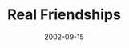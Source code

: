 ---
layout: message
category: message
series: "Living Out Loud"
title: "Real Friendships"
date: 2002-09-15
audio-description: "What does it mean to live out loud?"
audio: "http://s3.amazonaws.com/crossroadsaudiomessages/Real Friendships.mp3"
audio-title: "Real Friendships"
audio-duration: "42:15"
---